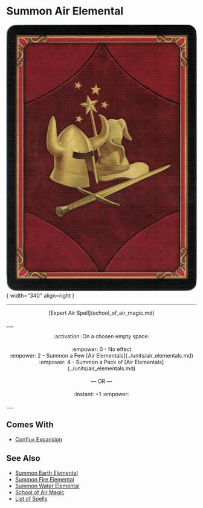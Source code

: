 # Summon Air Elemental

![Summon Air Elemental](../assets/player-deck-back.webp){ width="340" align=right }

___
<p style="text-align: center;" markdown>[Expert Air Spell](school_of_air_magic.md)</p>
___
<p style="text-align: center;" markdown>:activation: On a chosen empty space:<br><br>:empower: 0 - No effect<br>:empower: 2 - Summon a Few [Air Elementals](../units/air_elementals.md)<br>:empower: 4 - Summon a Pack of [Air Elementals](../units/air_elementals.md)<br><br>— OR —<br><br>:instant: +1 :empower:</p>
___


## Comes With

- [Conflux Expansion](../content/conflux_expansion.md)


## See Also

- [Summon Earth Elemental](summon_earth_elemental.md)
- [Summon Fire Elemental](summon_fire_elemental.md)
- [Summon Water Elemental](summon_water_elemental.md)
- [School of Air Magic](school_of_air_magic.md)
- [List of Spells](index.md)
